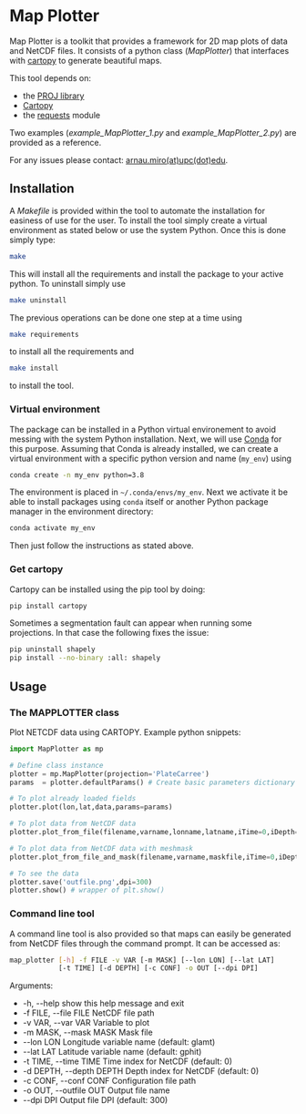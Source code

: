 # Map Plotter

Map Plotter is a toolkit that provides a framework for 2D map plots of data and NetCDF files. It consists of a python class (_MapPlotter_) that interfaces with [cartopy](https://scitools.org.uk/cartopy/docs/latest/) to generate beautiful maps.

This tool depends on:
* the [PROJ library](https://proj.org/)
* [Cartopy](https://scitools.org.uk/cartopy/docs/latest/)
* the [requests](https://pypi.org/project/requests/) module

Two examples (_example_MapPlotter_1.py_ and _example_MapPlotter_2.py_) are provided as a reference.

For any issues please contact: [arnau.miro(at)upc(dot)edu](mailto:arnau.miro@upc.edu).

## Installation

A _Makefile_ is provided within the tool to automate the installation for easiness of use for the user. To install the tool simply create a virtual environment as stated below or use the system Python. Once this is done simply type:
```bash
make
```
This will install all the requirements and install the package to your active python. To uninstall simply use
```bash
make uninstall
```

The previous operations can be done one step at a time using
```bash
make requirements
```
to install all the requirements and
```bash
make install
```
to install the tool.

### Virtual environment

The package can be installed in a Python virtual environement to avoid messing with the system Python installation.
Next, we will use [Conda](https://docs.conda.io/projects/conda/en/latest/index.html) for this purpose.
Assuming that Conda is already installed, we can create a virtual environment with a specific python version and name (`my_env`) using
```bash
conda create -n my_env python=3.8
```
The environment is placed in `~/.conda/envs/my_env`.
Next we activate it be able to install packages using `conda` itself or another Python package manager in the environment directory:
```bash
conda activate my_env
```
Then just follow the instructions as stated above.

### Get cartopy

Cartopy can be installed using the pip tool by doing:
```bash
pip install cartopy
```
Sometimes a segmentation fault can appear when running some projections. In that case the following fixes the issue:
```bash
pip uninstall shapely
pip install --no-binary :all: shapely
```

## Usage

### The MAPPLOTTER class

Plot NETCDF data using CARTOPY. Example python snippets:

```python
import MapPlotter as mp

# Define class instance
plotter = mp.MapPlotter(projection='PlateCarree')
params  = plotter.defaultParams() # Create basic parameters dictionary

# To plot already loaded fields
plotter.plot(lon,lat,data,params=params)

# To plot data from NetCDF data
plotter.plot_from_file(filename,varname,lonname,latname,iTime=0,iDepth=0,params=params)

# To plot data from NetCDF data with meshmask
plotter.plot_from_file_and_mask(filename,varname,maskfile,iTime=0,iDepth=0,masklon="glamt",masklat="gphit",params=params)

# To see the data
plotter.save('outfile.png',dpi=300)
plotter.show() # wrapper of plt.show()
```

### Command line tool

A command line tool is also provided so that maps can easily be generated from NetCDF files through the command prompt. It can be accessed as:
```bash
map_plotter [-h] -f FILE -v VAR [-m MASK] [--lon LON] [--lat LAT] 
			[-t TIME] [-d DEPTH] [-c CONF] -o OUT [--dpi DPI]
```
Arguments:
* -h, --help               show this help message and exit
* -f FILE, --file FILE     NetCDF file path
* -v VAR, --var VAR        Variable to plot
* -m MASK, --mask MASK     Mask file
* --lon LON                Longitude variable name (default: glamt)
* --lat LAT                Latitude variable name (default: gphit)
* -t TIME, --time TIME     Time index for NetCDF (default: 0)
* -d DEPTH, --depth DEPTH  Depth index for NetCDF (default: 0)
* -c CONF, --conf CONF     Configuration file path
* -o OUT, --outfile OUT    Output file name
* --dpi DPI                Output file DPI (default: 300)